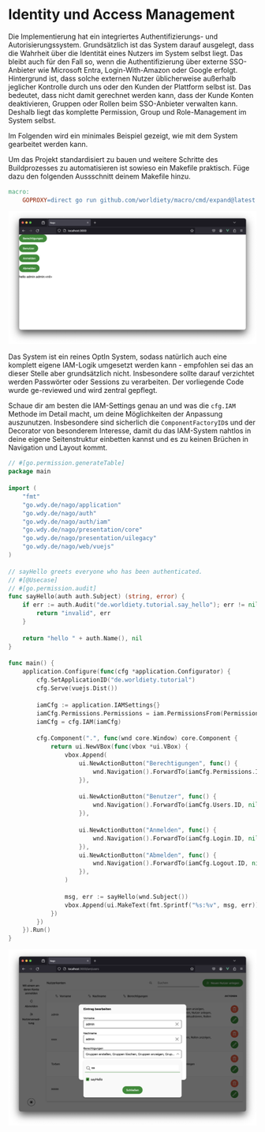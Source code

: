 # Identity und Access Management

Die Implementierung hat ein integriertes Authentifizierungs- und Autorisierungssystem.
Grundsätzlich ist das System darauf ausgelegt, dass die Wahrheit über die Identität eines Nutzers im System selbst liegt.
Das bleibt auch für den Fall so, wenn die Authentifizierung über externe SSO-Anbieter wie Microsoft Entra, Login-With-Amazon oder Google erfolgt.
Hintergrund ist, dass solche externen Nutzer üblicherweise außerhalb jeglicher Kontrolle durch uns oder den Kunden der Plattform selbst ist.
Das bedeutet, dass nicht damit gerechnet werden kann, dass der Kunde Konten deaktivieren, Gruppen oder Rollen beim SSO-Anbieter verwalten kann.
Deshalb liegt das komplette Permission, Group und Role-Management im System selbst.

Im Folgenden wird ein minimales Beispiel gezeigt, wie mit dem System gearbeitet werden kann.

Um das Projekt standardisiert zu bauen und weitere Schritte des Buildprozesses zu automatisieren ist sowieso ein Makefile praktisch.
Füge dazu den folgenden Aussschnitt deinem Makefile hinzu.
```makefile
macro:
	GOPROXY=direct go run github.com/worldiety/macro/cmd/expand@latest
```

![Screenshot](screenshot-1.png)

Das System ist ein reines OptIn System, sodass natürlich auch eine komplett eigene IAM-Logik umgesetzt werden kann - empfohlen sei das an dieser Stelle aber grundsätzlich nicht.
Insbesondere sollte darauf verzichtet werden Passwörter oder Sessions zu verarbeiten.
Der vorliegende Code wurde ge-reviewed und wird zentral gepflegt. 

Schaue dir am besten die IAM-Settings genau an und was die `cfg.IAM` Methode im Detail macht, um deine Möglichkeiten der Anpassung auszunutzen.
Insbesondere sind sicherlich die `ComponentFactoryID`s und der Decorator von besonderem Interesse, damit du das IAM-System nahtlos in deine eigene Seitenstruktur einbetten kannst und es zu keinen Brüchen in Navigation und Layout kommt.

```go
// #[go.permission.generateTable]
package main

import (
	"fmt"
	"go.wdy.de/nago/application"
	"go.wdy.de/nago/auth"
	"go.wdy.de/nago/auth/iam"
	"go.wdy.de/nago/presentation/core"
	"go.wdy.de/nago/presentation/uilegacy"
	"go.wdy.de/nago/web/vuejs"
)

// sayHello greets everyone who has been authenticated.
// #[@Usecase]
// #[go.permission.audit]
func sayHello(auth auth.Subject) (string, error) {
	if err := auth.Audit("de.worldiety.tutorial.say_hello"); err != nil {
		return "invalid", err
	}

	return "hello " + auth.Name(), nil
}

func main() {
	application.Configure(func(cfg *application.Configurator) {
		cfg.SetApplicationID("de.worldiety.tutorial")
		cfg.Serve(vuejs.Dist())

		iamCfg := application.IAMSettings{}
		iamCfg.Permissions.Permissions = iam.PermissionsFrom(Permissions())
		iamCfg = cfg.IAM(iamCfg)

		cfg.Component(".", func(wnd core.Window) core.Component {
			return ui.NewVBox(func(vbox *ui.VBox) {
				vbox.Append(
					ui.NewActionButton("Berechtigungen", func() {
						wnd.Navigation().ForwardTo(iamCfg.Permissions.ID, nil)
					}),

					ui.NewActionButton("Benutzer", func() {
						wnd.Navigation().ForwardTo(iamCfg.Users.ID, nil)
					}),

					ui.NewActionButton("Anmelden", func() {
						wnd.Navigation().ForwardTo(iamCfg.Login.ID, nil)
					}),
					ui.NewActionButton("Abmelden", func() {
						wnd.Navigation().ForwardTo(iamCfg.Logout.ID, nil)
					}),
				)

				msg, err := sayHello(wnd.Subject())
				vbox.Append(ui.MakeText(fmt.Sprintf("%s:%v", msg, err)))
			})
		})
	}).Run()
}

```

![Screenshot](screenshot-2.png)